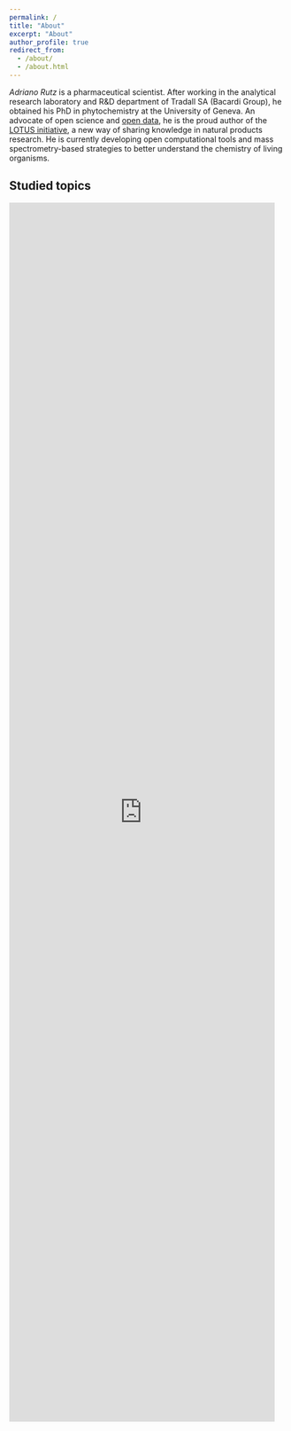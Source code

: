 ```yaml
---
permalink: /
title: "About"
excerpt: "About"
author_profile: true
redirect_from: 
  - /about/
  - /about.html
---
```


*Adriano Rutz* is a pharmaceutical scientist. After working in the analytical research laboratory and R&D department of Tradall SA (Bacardi Group), he obtained his
PhD in phytochemistry at the University of Geneva.
An advocate of open science
and [open data](https://akademien-schweiz.ch/en/current/news/adriano-rutz-gewinnt-ersten-schweizer-ord-preis), he is the
proud author of the [LOTUS initiative](https://doi.org/10.7554/eLife.70780), a new way of sharing knowledge in natural
products research.
He is currently developing open computational tools and mass spectrometry-based strategies to better understand the
chemistry of living organisms.

## Studied topics

<iframe style="width: 50vw; height: 55vh; border: none;" title="Wikidata query of research topics" src="https://query.wikidata.org/embed.html#%23%2B%20summary%3A%20Author%27s%20topic%20of%20expertise%0A%23%2B%20description%3A%20Author%27s%20topic%20of%20expertise%0A%23%2B%20endpoint%3A%20https%3A%2F%2Fquery.wikidata.org%2Fbigdata%2Fnamespace%2Fwdq%2Fsparql%0A%23%2B%20pagination%3A%20100%0A%23%2B%20method%3A%20GET%0A%23%2B%20tags%3A%0A%23%2B%20%20%20-%20Authors%0A%0APREFIX%20wdt%3A%20%3Chttp%3A%2F%2Fwww.wikidata.org%2Fprop%2Fdirect%2F%3E%0APREFIX%20wikibase%3A%20%3Chttp%3A%2F%2Fwikiba.se%2Fontology%23%3E%0APREFIX%20bd%3A%20%3Chttp%3A%2F%2Fwww.bigdata.com%2Frdf%23%3E%0APREFIX%20hint%3A%20%3Chttp%3A%2F%2Fwww.bigdata.com%2FqueryHints%23%3E%0A%23defaultView%3ABubbleChart%0APREFIX%20target%3A%20%3Chttp%3A%2F%2Fwww.wikidata.org%2Fentity%2FQ97455964%3E%0ASELECT%20%3Fscore%20%3Ftopic%20%3FtopicLabel%20WHERE%20%7B%0A%20%20%7B%0A%20%20%20%20SELECT%20%28SUM%28%3Fscore_%29%20AS%20%3Fscore%29%20%3Ftopic%20WHERE%20%7B%0A%20%20%20%20%20%20%7B%20SELECT%20%2864%20%20AS%20%3Fscore_%29%20%3Ftopic%20WHERE%20%7B%20target%3A%20wdt%3AP101%20%3Ftopic.%20%7D%20%7D%0A%20%20%20%20%20%20UNION%0A%20%20%20%20%20%20%7B%20SELECT%20%2832%20%20AS%20%3Fscore_%29%20%3Ftopic%20WHERE%20%7B%20target%3A%20%28wdt%3AP101%2Fwdt%3AP279%29%20%3Ftopic.%20%7D%20%7D%0A%20%20%20%20%20%20UNION%0A%20%20%20%20%20%20%7B%20SELECT%20%2816%20%20AS%20%3Fscore_%29%20%3Ftopic%20WHERE%20%7B%20target%3A%20%28wdt%3AP101%2Fwdt%3AP279%2Fwdt%3AP279%29%20%3Ftopic.%20%7D%20%7D%0A%20%20%20%20%20%20UNION%0A%20%20%20%20%20%20%7B%0A%20%20%20%20%20%20%20%20SERVICE%20%3Chttps%3A%2F%2Fquery-scholarly.wikidata.org%2Fsparql%3E%20%7B%0A%20%20%20%20%20%20%20%20%20%20SELECT%20%2832%20%20AS%20%3Fscore_%29%20%3Ftopic%20WHERE%20%7B%0A%20%20%20%20%20%20%20%20%20%20%20%20%3Fwork%20wdt%3AP50%20target%3A%3B%0A%20%20%20%20%20%20%20%20%20%20%20%20%20%20wdt%3AP921%20%3Ftopic.%0A%20%20%20%20%20%20%20%20%20%20%7D%0A%20%20%20%20%20%20%20%20%7D%0A%20%20%20%20%20%20%7D%0A%20%20%20%20%20%20UNION%0A%20%20%20%20%20%20%7B%0A%20%20%20%20%20%20%20%20SERVICE%20%3Chttps%3A%2F%2Fquery-scholarly.wikidata.org%2Fsparql%3E%20%7B%0A%20%20%20%20%20%20%20%20%20%20SELECT%20%2816%20%20AS%20%3Fscore_%29%20%3Ftopic%20WHERE%20%7B%0A%20%20%20%20%20%20%20%20%20%20%20%20%3Fwork%20wdt%3AP50%20target%3A%3B%0A%20%20%20%20%20%20%20%20%20%20%20%20%20%20%28wdt%3AP921%2Fwdt%3AP279%29%20%3Ftopic.%0A%20%20%20%20%20%20%20%20%20%20%7D%0A%20%20%20%20%20%20%20%20%7D%0A%20%20%20%20%20%20%7D%0A%20%20%20%20%20%20UNION%0A%20%20%20%20%20%20%7B%0A%20%20%20%20%20%20%20%20SERVICE%20%3Chttps%3A%2F%2Fquery-scholarly.wikidata.org%2Fsparql%3E%20%7B%0A%20%20%20%20%20%20%20%20%20%20SELECT%20%288%20%20AS%20%3Fscore_%29%20%3Ftopic%20WHERE%20%7B%0A%20%20%20%20%20%20%20%20%20%20%20%20%3Fwork%20wdt%3AP50%20target%3A%3B%0A%20%20%20%20%20%20%20%20%20%20%20%20%20%20%28wdt%3AP921%2Fwdt%3AP279%2Fwdt%3AP279%29%20%3Ftopic.%0A%20%20%20%20%20%20%20%20%20%20%7D%0A%20%20%20%20%20%20%20%20%7D%0A%20%20%20%20%20%20%7D%0A%20%20%20%20%20%20UNION%0A%20%20%20%20%20%20%7B%0A%20%20%20%20%20%20%20%20SERVICE%20%3Chttps%3A%2F%2Fquery-scholarly.wikidata.org%2Fsparql%3E%20%7B%0A%20%20%20%20%20%20%20%20%20%20SELECT%20%2816%20%20AS%20%3Fscore_%29%20%3Ftopic%20WHERE%20%7B%0A%20%20%20%20%20%20%20%20%20%20%20%20%3Fwork%20wdt%3AP50%20target%3A%3B%0A%20%20%20%20%20%20%20%20%20%20%20%20%20%20wdt%3AP4510%20%3Ftopic.%0A%20%20%20%20%20%20%20%20%20%20%7D%0A%20%20%20%20%20%20%20%20%7D%0A%20%20%20%20%20%20%7D%0A%20%20%20%20%20%20UNION%0A%20%20%20%20%20%20%7B%0A%20%20%20%20%20%20%20%20SERVICE%20%3Chttps%3A%2F%2Fquery-scholarly.wikidata.org%2Fsparql%3E%20%7B%0A%20%20%20%20%20%20%20%20%20%20SELECT%20%288%20%20AS%20%3Fscore_%29%20%3Ftopic%20WHERE%20%7B%0A%20%20%20%20%20%20%20%20%20%20%20%20%3Fwork%20wdt%3AP50%20target%3A%3B%0A%20%20%20%20%20%20%20%20%20%20%20%20%20%20%28wdt%3AP4510%2Fwdt%3AP279%29%20%3Ftopic.%0A%20%20%20%20%20%20%20%20%20%20%7D%0A%20%20%20%20%20%20%20%20%7D%0A%20%20%20%20%20%20%7D%0A%20%20%20%20%20%20UNION%0A%20%20%20%20%20%20%7B%0A%20%20%20%20%20%20%20%20SERVICE%20%3Chttps%3A%2F%2Fquery-scholarly.wikidata.org%2Fsparql%3E%20%7B%0A%20%20%20%20%20%20%20%20%20%20SELECT%20%284%20%20AS%20%3Fscore_%29%20%3Ftopic%20WHERE%20%7B%0A%20%20%20%20%20%20%20%20%20%20%20%20%3Fwork%20wdt%3AP50%20target%3A%3B%0A%20%20%20%20%20%20%20%20%20%20%20%20%20%20%28wdt%3AP4510%2Fwdt%3AP279%2Fwdt%3AP279%29%20%3Ftopic.%0A%20%20%20%20%20%20%20%20%20%20%7D%0A%20%20%20%20%20%20%20%20%7D%0A%20%20%20%20%20%20%7D%0A%20%20%20%20%20%20UNION%0A%20%20%20%20%20%20%7B%0A%20%20%20%20%20%20%20%20SELECT%20%2832%20%20AS%20%3Fscore_%29%20%3Ftopic%20WHERE%20%7B%0A%20%20%20%20%20%20%20%20%20%20%3Fwork%20wdt%3AP50%20target%3A%3B%0A%20%20%20%20%20%20%20%20%20%20%20%20wdt%3AP921%20%3Ftopic.%0A%20%20%20%20%20%20%20%20%7D%0A%20%20%20%20%20%20%7D%0A%20%20%20%20%20%20UNION%0A%20%20%20%20%20%20%7B%0A%20%20%20%20%20%20%20%20SELECT%20%2816%20%20AS%20%3Fscore_%29%20%3Ftopic%20WHERE%20%7B%0A%20%20%20%20%20%20%20%20%20%20%3Fwork%20wdt%3AP50%20target%3A%3B%0A%20%20%20%20%20%20%20%20%20%20%20%20%28wdt%3AP921%2Fwdt%3AP279%29%20%3Ftopic.%0A%20%20%20%20%20%20%20%20%7D%0A%20%20%20%20%20%20%7D%0A%20%20%20%20%20%20UNION%0A%20%20%20%20%20%20%7B%0A%20%20%20%20%20%20%20%20SELECT%20%288%20%20AS%20%3Fscore_%29%20%3Ftopic%20WHERE%20%7B%0A%20%20%20%20%20%20%20%20%20%20%3Fwork%20wdt%3AP50%20target%3A%3B%0A%20%20%20%20%20%20%20%20%20%20%20%20%28wdt%3AP921%2Fwdt%3AP279%2Fwdt%3AP279%29%20%3Ftopic.%0A%20%20%20%20%20%20%20%20%7D%0A%20%20%20%20%20%20%7D%0A%20%20%20%20%20%20UNION%0A%20%20%20%20%20%20%7B%0A%20%20%20%20%20%20%20%20SELECT%20%2816%20%20AS%20%3Fscore_%29%20%3Ftopic%20WHERE%20%7B%0A%20%20%20%20%20%20%20%20%20%20%3Fwork%20wdt%3AP50%20target%3A%3B%0A%20%20%20%20%20%20%20%20%20%20%20%20wdt%3AP4510%20%3Ftopic.%0A%20%20%20%20%20%20%20%20%7D%0A%20%20%20%20%20%20%7D%0A%20%20%20%20%20%20UNION%0A%20%20%20%20%20%20%7B%0A%20%20%20%20%20%20%20%20SELECT%20%288%20%20AS%20%3Fscore_%29%20%3Ftopic%20WHERE%20%7B%0A%20%20%20%20%20%20%20%20%20%20%3Fwork%20wdt%3AP50%20target%3A%3B%0A%20%20%20%20%20%20%20%20%20%20%20%20%28wdt%3AP4510%2Fwdt%3AP279%29%20%3Ftopic.%0A%20%20%20%20%20%20%20%20%7D%0A%20%20%20%20%20%20%7D%0A%20%20%20%20%20%20UNION%0A%20%20%20%20%20%20%7B%0A%20%20%20%20%20%20%20%20SELECT%20%284%20%20AS%20%3Fscore_%29%20%3Ftopic%20WHERE%20%7B%0A%20%20%20%20%20%20%20%20%20%20%3Fwork%20wdt%3AP50%20target%3A%3B%0A%20%20%20%20%20%20%20%20%20%20%20%20%28wdt%3AP4510%2Fwdt%3AP279%2Fwdt%3AP279%29%20%3Ftopic.%0A%20%20%20%20%20%20%20%20%7D%0A%20%20%20%20%20%20%7D%0A%20%20%20%20%7D%0A%20%20%20%20GROUP%20BY%20%3Ftopic%0A%20%20%7D%0A%20%20SERVICE%20wikibase%3Alabel%20%7B%20bd%3AserviceParam%20wikibase%3Alanguage%20%22%5BAUTO_LANGUAGE%5D%2Cmul%2Cen%22.%20%7D%0A%7D%0AORDER%20BY%20DESC%20%28%3Fscore%29%0ALIMIT%2036%20" referrerpolicy="origin" sandbox="allow-scripts allow-same-origin allow-popups" ></iframe>
